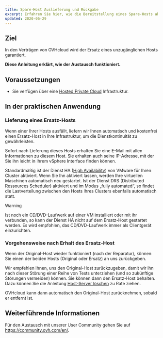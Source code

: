 ```yaml
---
title: Spare-Host Auslieferung und Rückgabe
excerpt: Erfahren Sie hier, wie die Bereitstellung eines Spare-Hosts abläuft
updated: 2020-06-29
---
```


## Ziel

In den Verträgen von OVHcloud wird der Ersatz eines unzugänglichen Hosts garantiert.

**Diese Anleitung erklärt, wie der Austausch funktioniert.**

## Voraussetzungen

- Sie verfügen über eine [Hosted Private Cloud](https://www.ovhcloud.com/de/enterprise/products/hosted-private-cloud/) Infrastruktur.

## In der praktischen Anwendung

### Lieferung eines Ersatz-Hosts

Wenn einer Ihrer Hosts ausfällt, liefern wir Ihnen automatisch und kostenfrei einen Ersatz-Host in Ihre Infrastruktur, um die Dienstkontinuität zu gewährleisten. 

Sofort nach Lieferung dieses Hosts erhalten Sie eine E-Mail mit allen Informationen zu diesem Host. Sie erhalten auch seine IP-Adresse, mit der Sie ihn leicht in Ihrem vSphere Interface finden können.

Standardmäßig ist der Dienst HA ([High Availability](/pages/hosted_private_cloud/hosted_private_cloud_powered_by_vmware/vmware_ha_high_availability)) von VMware für Ihren Cluster aktiviert. Wenn Sie Ihn aktiviert lassen, werden Ihre virtuellen Maschinen automatisch neu gestartet. Ist der Dienst DRS (Distributed Ressources Scheduler) aktiviert und im Modus „fully automated“, so findet die Lastverteilung zwischen den Hosts Ihres Clusters ebenfalls automatisch statt.

> [!warning]
> 
> Ist noch ein CD/DVD-Laufwerk auf einer VM installiert oder mit ihr verbunden, so kann der Dienst HA nicht auf dem Ersatz-Host gestartet werden. Es wird empfohlen, das CD/DVD-Laufwerk immer als Clientgerät einzurichten.
>

### Vorgehensweise nach Erhalt des Ersatz-Host

Wenn der Original-Host wieder funktioniert (nach der Reparatur), können Sie einen der beiden Hosts (Original oder Ersatz) an uns zurückgeben.

Wir empfehlen Ihnen, uns den Original-Host zurückzugeben, damit wir ihn nach dieser Störung einer Reihe von Tests unterziehen (und so zukünftige Störungen vermeiden) können. Sie können dann den Ersatz-Host behalten. Dazu können Sie die Anleitung [Host-Server löschen](/pages/hosted_private_cloud/hosted_private_cloud_powered_by_vmware/delete_host) zu Rate ziehen.

OVHcloud kann dann automatisch den Original-Host zurücknehmen, sobald er entfernt ist.

## Weiterführende Informationen

Für den Austausch mit unserer User Community gehen Sie auf <https://community.ovh.com/en/>.

